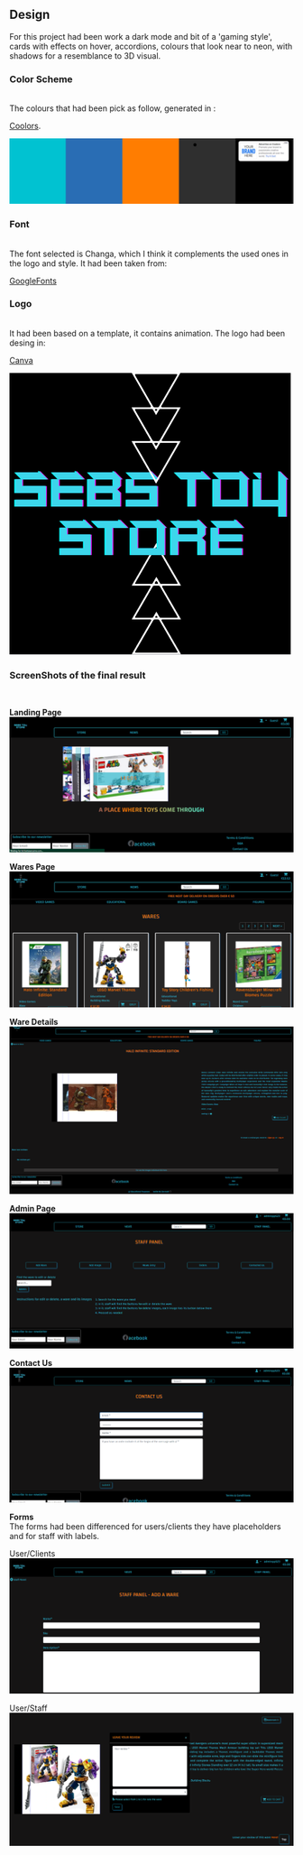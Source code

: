 ## **Design** <br>

For this project had been work a dark mode and bit of a 'gaming style', cards with effects on hover, accordions, colours that look near to neon, with shadows for a resemblance to 3D visual.

### **Color Scheme** 
<br>
The colours that had been pick as follow, generated in :

[Coolors](https://coolors.co/00c2d1-296eb4-ff7d00-2f2f2f-000000).

![](../readme_imgs/palette.jpg)


### **Font**
<br>
The font selected is Changa, which I think it complements the used ones in the logo and style.
It had been taken from:

[GoogleFonts](https://fonts.google.com/)

### **Logo**
<br>
It had been based on a template, it contains animation. The logo had been desing in:

[Canva](https://www.canva.com/en_gb/)

![logo](../readme_imgs/sebs%20static%20ss.png)


### **ScreenShots of the final result**
<br>


**Landing Page**
<br>
![](../readme_imgs/landing-page.png)

**Wares Page**
<br>
![](../readme_imgs/wares-list.png)

**Ware Details**
<br>
![](../readme_imgs/ware-detail.png)

**Admin Page**
<br>
![](../readme_imgs/staff-panel.png)

**Contact Us**
<br>
![](../readme_imgs/contact-us.png)

**Forms**
<br>
The forms had been differenced for users/clients they have placeholders and for staff with labels. <br>

User/Clients
<br>
![](../readme_imgs/staff-form.png)

User/Staff
<br>
![](../readme_imgs/review-form.png)
